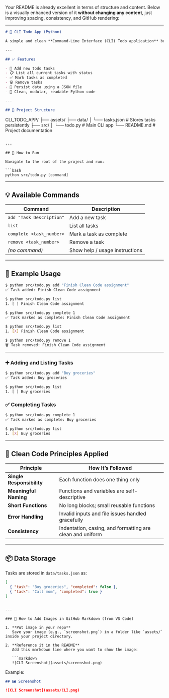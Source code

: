 Your README is already excellent in terms of structure and content. Below is a visually enhanced version of it **without changing any content**, just improving spacing, consistency, and GitHub rendering:

---

```markdown
# 📝 CLI Todo App (Python)

A simple and clean **Command-Line Interface (CLI) Todo application** built with Python. It allows you to manage tasks directly from your terminal with **Clean Code principles** in mind.

---

## ✅ Features

- 📌 Add new todo tasks
- 📋 List all current tasks with status
- ✅ Mark tasks as completed
- 🗑️ Remove tasks
- 💾 Persist data using a JSON file
- 🧼 Clean, modular, readable Python code

---

## 📁 Project Structure
```

CLI_TODO_APP/
├── assets/
├── data/
│ └── tasks.json # Stores tasks persistently
├── src/
│ └── todo.py # Main CLI app
└── README.md # Project documentation

````

---

## 🚀 How to Run

Navigate to the root of the project and run:

```bash
python src/todo.py [command]
````

---

## 💡 Available Commands

| Command                  | Description                    |
| ------------------------ | ------------------------------ |
| `add "Task Description"` | Add a new task                 |
| `list`                   | List all tasks                 |
| `complete <task_number>` | Mark a task as complete        |
| `remove <task_number>`   | Remove a task                  |
| _(no command)_           | Show help / usage instructions |

---

## 📌 Example Usage

```bash
$ python src/todo.py add "Finish Clean Code assignment"
✅ Task added: Finish Clean Code assignment

$ python src/todo.py list
1. [ ] Finish Clean Code assignment

$ python src/todo.py complete 1
✅ Task marked as complete: Finish Clean Code assignment

$ python src/todo.py list
1. [X] Finish Clean Code assignment

$ python src/todo.py remove 1
🗑️ Task removed: Finish Clean Code assignment
```

---

### ➕ Adding and Listing Tasks

```bash
$ python src/todo.py add "Buy groceries"
✅ Task added: Buy groceries

$ python src/todo.py list
1. [ ] Buy groceries
```

### ✅ Completing Tasks

```bash
$ python src/todo.py complete 1
✅ Task marked as complete: Buy groceries

$ python src/todo.py list
1. [X] Buy groceries
```

---

## 🧼 Clean Code Principles Applied

| Principle                 | How It’s Followed                                         |
| ------------------------- | --------------------------------------------------------- |
| **Single Responsibility** | Each function does one thing only                         |
| **Meaningful Naming**     | Functions and variables are self-descriptive              |
| **Short Functions**       | No long blocks; small reusable functions                  |
| **Error Handling**        | Invalid inputs and file issues handled gracefully         |
| **Consistency**           | Indentation, casing, and formatting are clean and uniform |

---

## 📦 Data Storage

Tasks are stored in `data/tasks.json` as:

```json
[
  { "task": "Buy groceries", "completed": false },
  { "task": "Call mom", "completed": true }
]
```

````

---

### 📸 How to Add Images in GitHub Markdown (from VS Code)

1. **Put image in your repo**
   Save your image (e.g., `screenshot.png`) in a folder like `assets/` inside your project directory.

2. **Reference it in the README**
   Add this markdown line where you want to show the image:

   ```markdown
   ![CLI Screenshot](assets/screenshot.png)
````

Example:

```markdown
## 🖼️ Screenshot

![CLI Screenshot](assets/CLI.png)
```
